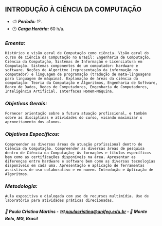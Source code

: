 ## INTRODUÇÃO À CIÊNCIA DA COMPUTAÇÃO

* :partly_sunny: ***Período:*** 1º.
* :clock3: ***Carga Horária:*** 60 h/a.
 
### *Ementa:*
    Histórico e visão geral de Computação como ciência. Visão geral do curso de Ciência da Computação no Brasil: Engenharia de Computação, Ciência da Computação, Sistemas de Informação e Licenciatura em Computação. Sistemas componentes de um computador: hardware e software. Noções de Algoritmo (representação da informação no computador) e linguagem de programação (tradução de meta-linguagens para linguagem de máquina). Explanação de áreas da ciência da computação: Teoria da Computação e Algoritmos, Engenharia de Software, Banco de Dados, Redes de Computadores, Engenharia de Computadores, Inteligência Artificial, Interfaces Homem-Máquina.
 
### *Objetivos Gerais:*
    Fornecer orientação sobre a futura atuação profissional, e também sobre as disciplinas e atividades do curso, visando maximizar o aproveitamento dos alunos.
 
### *Objetivos Específicos:*
    Compreender as diversas áreas de atuação profissional dentro de Ciência da Computação. Compreender as diversas áreas de pesquisa dentro de Ciência da Computação; As formações e títulos específicos bem como as certificações disponíveis na área. Apresentar as diferenças entre hardware e software bem como as diversas tecnologias disponíveis em cada uma. Apresentação e aplicação de ferramentas assistivas de uso colaborativo e em nuvem. Introdução e Aplicação de Algoritmos.
 
### *Metodologia:*
    Aula expositiva e dialogada com uso de recursos multimídia. Uso de laboratório para atividades práticas direcionadas.
 

 ##### :busts_in_silhouette: Paula Cristina Martins - :envelope: paulacristina@unifeg.edu.br - :house_with_garden: Monte Belo, MG, Brasil
